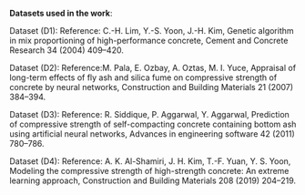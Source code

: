 **Datasets used in the work**: 

Dataset (D1): 
Reference: C.-H. Lim, Y.-S. Yoon, J.-H. Kim, Genetic algorithm in mix proportioning of high-performance concrete, Cement and Concrete Research 34 (2004) 409–420. 

Dataset (D2): 
Reference:M. Pala, E. Ozbay, A. Oztas, M. I. Yuce, Appraisal of long-term effects of fly ash and silica fume on compressive strength of concrete by neural networks, Construction and Building Materials 21 (2007) 384–394. 

Dataset (D3): 
Reference: R. Siddique, P. Aggarwal, Y. Aggarwal, Prediction of compressive strength of self-compacting concrete containing bottom ash using artificial neural networks, Advances in engineering software 42 (2011) 780–786. 

Dataset (D4): 
Reference: A. K. Al-Shamiri, J. H. Kim, T.-F. Yuan, Y. S. Yoon, Modeling the compressive strength of high-strength concrete: An extreme learning approach, Construction and Building Materials 208 (2019) 204–219.
